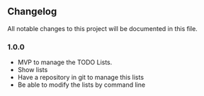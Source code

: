 ## Changelog
All notable changes to this project will be documented in this file.

### 1.0.0
- MVP to manage the TODO Lists.
- Show lists
- Have a repository in git to manage this lists
- Be able to modify the lists by command line
